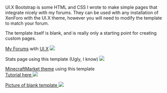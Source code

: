 UI.X Bootstrap is some HTML and CSS I wrote to make simple pages that integrate nicely with my forums. They can be used with any installation of XenForo with the UI.X theme, however you will need to modify the template to match your forum.

The template itself is blank, and is really only a starting point for creating custom pages.

<a href="http://ts-mc.net/">My Forums</a> with <a href="https://www.audentio.com/shop/view/xenforo/ui.x-23">UI.X</a>
<img src="http://i.imgur.com/vn1kM4w.png">

Stats page using this template (Ugly, I know)
<img src="http://i.imgur.com/nPJ6cCK.png">

<a href="http://shop.ts-mc.net/">MinecraftMarket theme</a> using this template<br>
<a href="http://www.spigotmc.org/threads/ui-x-minecraftmarket.56233/">Tutorial here
<img src="http://i.imgur.com/TKA83SK.png">

Picture of blank template
<img src="http://i.imgur.com/n2Mr156.png">
